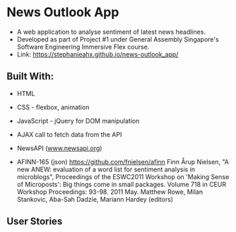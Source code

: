 # News Outlook App
+ A web application to analyse sentiment of latest news headlines.
+ Developed as part of Project #1 under General Assembly Singapore's Software Engineering Immersive Flex course.
+ Link: https://stephanieahx.github.io/news-outlook_app/

##  Built With: 
+ HTML
+ CSS - flexbox, animation
+ JavaScript - jQuery for DOM manipulation
+ AJAX call to fetch data from the API 

+ NewsAPI (www.newsapi.org)
+ AFINN-165 (json) https://github.com/fnielsen/afinn
Finn Årup Nielsen, "A new ANEW: evaluation of a word list for sentiment analysis in microblogs", Proceedings of the ESWC2011 Workshop on 'Making Sense of Microposts': Big things come in small packages. Volume 718 in CEUR Workshop Proceedings: 93-98. 2011 May. Matthew Rowe, Milan Stankovic, Aba-Sah Dadzie, Mariann Hardey (editors)

## User Stories

